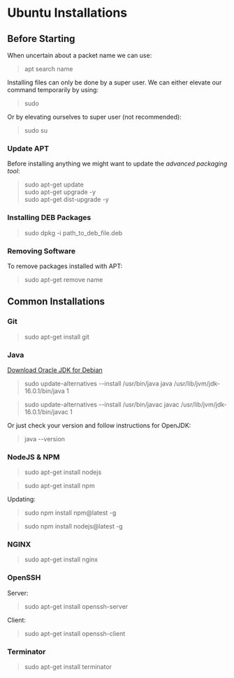 # Ubuntu Installations

## Before Starting

When uncertain about a packet name we can use:
>apt search name

Installing files can only be done by a super user.
We can either elevate our command temporarily by using:
>sudo

Or by elevating ourselves to super user (not recommended):
>sudo su

### Update APT

Before installing anything we might want to update the *advanced packaging tool*:
>sudo apt-get update  
>sudo apt-get upgrade -y  
>sudo apt-get dist-upgrade -y

### Installing DEB Packages

>sudo dpkg -i path_to_deb_file.deb

### Removing Software

To remove packages installed with APT:
>sudo apt-get remove name


## Common Installations

### Git
>sudo apt-get install git

### Java
[Download Oracle JDK for Debian](https://www.oracle.com/java/technologies/javase-downloads.html)

>sudo update-alternatives --install /usr/bin/java java /usr/lib/jvm/jdk-16.0.1/bin/java 1

>sudo update-alternatives --install /usr/bin/javac javac /usr/lib/jvm/jdk-16.0.1/bin/javac 1

Or just check your version and follow instructions for OpenJDK:
>java --version

### NodeJS & NPM
>sudo apt-get install nodejs

>sudo apt-get install npm

Updating:
>sudo npm install npm@latest -g

>sudo npm install nodejs@latest -g

### NGINX
>sudo apt-get install nginx

### OpenSSH
Server:
>sudo apt-get install openssh-server

Client:
>sudo apt-get install openssh-client

### Terminator

>sudo apt-get install terminator